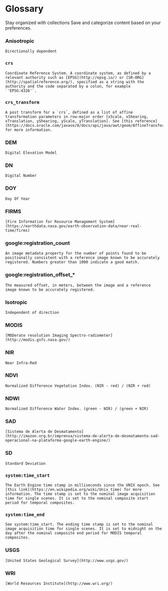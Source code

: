  
#  Glossary 
Stay organized with collections  Save and categorize content based on your preferences.  


### Anisotropic

    Directionally dependent 


### `crs`

    Coordinate Reference System. A coordinate system, as defined by a relevant authority such as [EPSG](http://epsg.io/) or [SR-ORG](http://spatialreference.org/), specified as a string with the authority and the code separated by a colon, for example `'EPSG:4326'`. 


### `crs_transform`

    A post transform for a `crs`, defined as a list of affine transformation parameters in row-major order [xScale, xShearing, xTranslation, yShearing, yScale, yTranslation]. See [this reference](https://docs.oracle.com/javase/8/docs/api/java/awt/geom/AffineTransform.html) for more information. 


### DEM

    Digital Elevation Model 


### DN

    Digital Number 


### DOY

    Day Of Year 


### FIRMS

    [Fire Information for Resource Management System](https://earthdata.nasa.gov/earth-observation-data/near-real-time/firms) 


### google:registration_count

    An image metadata property for the number of points found to be positionally consistent with a reference image known to be accurately registered. Numbers greater than 1000 indicate a good match. 


### google:registration_offset_*

    The measured offset, in meters, between the image and a reference image known to be accurately registered. 


### Isotropic

    Independent of direction 


### MODIS

    [MODerate resolution Imaging Spectro-radiometer](http://modis.gsfc.nasa.gov/) 


### NIR

    Near Infra-Red 


### NDVI

    Normalized Difference Vegetation Index. (NIR - red) / (NIR + red) 


### NDWI

    Normalized Difference Water Index. (green - NIR) / (green + NIR) 


### SAD

    [Sistema de Alerta de Desmatamento](http://imazon.org.br/imprensa/sistema-de-alerta-de-desmatamento-sad-operacional-na-plataforma-google-earth-engine/) 


### SD

    Standard Deviation 


### `system:time_start`

    The Earth Engine time stamp in milliseconds since the UNIX epoch. See [this link](https://en.wikipedia.org/wiki/Unix_time) for more information. The time stamp is set to the nominal image acquisition time for single scenes. It is set to the nominal composite start period for temporal composites. 


### `system:time_end`

    See system:time_start. The ending time stamp is set to the nominal image acquisition time for single scenes. It is set to midnight on the day after the nominal composite end period for MODIS temporal composites. 


### USGS

    [United States Geological Survey](http://www.usgs.gov/) 


### WRI

    [World Resources Institute](http://www.wri.org/)
